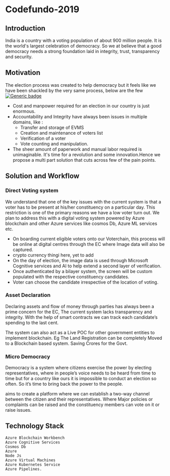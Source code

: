 # Codefundo-2019
## Introduction

India is a country with a voting population of about 900 million people. It is the world's largest celebration of democracy. So we at         believe that a good democracy needs a strong foundation laid in integrity, trust, transparency and security.

## Motivation
The election process was created to help democracy but it feels like we have been shackled by the very same process, below are the few [![Generic badge](https://img.shields.io/badge/-problems%20faced:-red.svg)](https://github.com/lvnarke/codefundo-2019/edit/master/README.md)
- Cost and manpower required for an election in our country is just enormous.
- Accountability and Integrity have always been issues in multiple domains, like :
  - Transfer and storage of EVMS
  - Creation and maintenance of voters list
  - Verification of a voter
  - Vote counting and manipulation.
- The sheer amount of paperwork and manual labor required is unimaginable.
It's time for a revolution and some innovation.Hence we propose a multi part solution that cuts across few of the pain points.

## Solution and Workflow
### Direct Voting system
We understand that one of the key issues with the current system is that a voter has to be present at his/her constituency on a particular day. This restriction is one of the primary reasons we have a low voter turn out. 
We plan to address this with a  digital voting system powered by Azure blockchain and other Azure services like cosmos Db, Azure ML services etc.

- On boarding current eligible voters onto our Voterchain, this process will be online at digital centres through the EC where Image data will also be captured.
- crypto currency thingi here, yet to add
- On the day of election, the image data is used through Microsoft Cognitive services and AI to help extend a second layer of verification.
- Once authenticated by a bilayer system, the screen will be custom populated with the respective constituency candidates.
- Voter can choose the candidate irrespective of the location of voting.

### Asset Declaration 
Declaring assets and flow of money through parties has always been a prime concern for the EC, The current system lacks       transparency and integrity. With the help of smart contracts we can track each candidate’s  spending to the last cent.

The system can also act as a Live POC for other government entities to implement blockchain.
Eg The Land Registration can be completely Moved to a Blockchain based system. Saving Crores for the Govt.  
### Micro Democracy
Democracy is a system where citizens exercise the power by electing representatives, where in people’s voice needs to be heard from time to time but for a country like ours it is impossible to conduct an election so often. So it’s time to bring back the power to the people. 

<our product> aims to create a platform where we can establish a two-way channel between the citizen and their representatives. Where Major policies or complaints can be raised and the constituency members can vote on it or raise issues.
  
## Technology Stack
    Azure Blockchain Workbench
    Azure Cognitive Services
    Cosmos Db
    Azure 
    Node Js
    Azure Virtual Machines 
    Azure Kubernetes Service
    Azure Pipelines.




